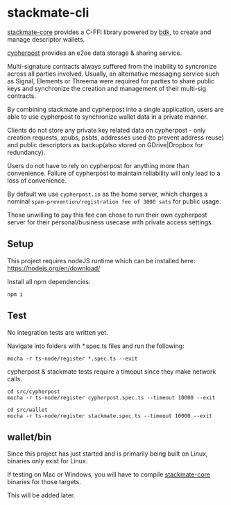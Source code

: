 # stackmate-cli

[stackmate-core](https://github.com/i5hi/stackmate-core) provides a C-FFI library powered by [bdk](https://github.com/bitcoindevkit/bdk), to create and manage descriptor wallets. 

[cypherpost](https://github.com/i5hi/cypherpost) provides an e2ee data storage & sharing service.

Multi-signature contracts always suffered from the inability to syncronize across all parties involved. Usually, an alternative messaging service such as Signal, Elements or Threema were required for parties to share public keys and synchronize the creation and management of their multi-sig contracts. 

By combining stackmate and cypherpost into a single application, users are able to use cypherpost to synchronize wallet data in a private manner.

Clients do not store any private key related data on cypherpost - only creation requests, xpubs, psbts, addresses used (to prevent address reuse) and public descriptors as backup(also stored on GDrive|Dropbox for redundancy).

Users do not have to rely on cypherpost for anything more than convenience. Failure of cypherpost to maintain reliability will only lead to a loss of convenience. 

By default we use `cypherpost.io` as the home server, which charges a nominal `spam-prevention/registration fee of 3000 sats` for public usage.

Those unwilling to pay this fee can chose to run their own cypherpost server for their personal/business usecase with private access settings.

## Setup

This project requires nodeJS runtime which can be installed here: https://nodejs.org/en/download/

Install all npm dependencies:

```
npm i
```

## Test

No integration tests are written yet. 

Navigate into folders with *.spec.ts files and run the following:

```
mocha -r ts-node/register *.spec.ts --exit
```

cypherpost & stackmate tests require a timeout since they make network calls.

```
cd src/cypherpost
mocha -r ts-node/register cypherpost.spec.ts --timeout 10000 --exit
```

```
cd src/wallet
mocha -r ts-node/register stackmate.spec.ts --timeout 10000 --exit
```
## wallet/bin

Since this project has just started and is primarily being built on Linux, binaries only exist for Linux. 

If testing on Mac or Windows, you will have to compile [stackmate-core](https://github.com/i5hi/stackmate-core) binaries for those targets.  

This will be added later.

